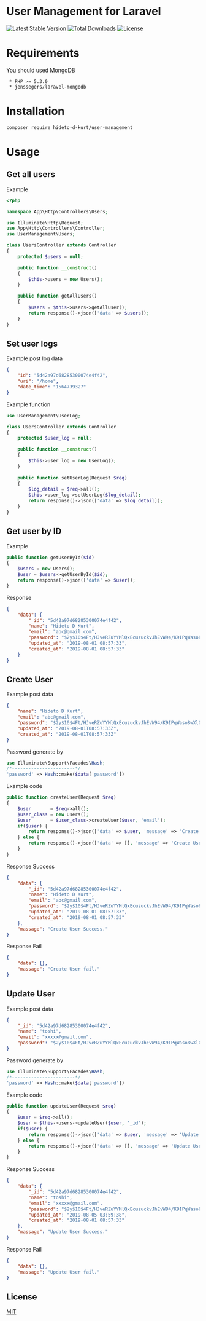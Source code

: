 # User Management for Laravel
[![Latest Stable Version](https://poser.pugx.org/hideto-d-kurt/user-management/v/stable)](https://packagist.org/packages/hideto-d-kurt/user-management)
[![Total Downloads](https://poser.pugx.org/hideto-d-kurt/user-management/downloads)](https://packagist.org/packages/hideto-d-kurt/user-management)
[![License](https://poser.pugx.org/hideto-d-kurt/user-management/license)](https://packagist.org/packages/hideto-d-kurt/user-management)

# Requirements
You should used MongoDB
```
 * PHP >= 5.3.0
 * jenssegers/laravel-mongodb
```

# Installation
```shell
composer require hideto-d-kurt/user-management
```

# Usage
## Get all users
Example
```php
<?php

namespace App\Http\Controllers\Users;

use Illuminate\Http\Request;
use App\Http\Controllers\Controller;
use UserManagement\Users;

class UsersController extends Controller
{
    protected $users = null;

    public function __construct()
    {
        $this->users = new Users();
    }

    public function getAllUsers()
    {
        $users = $this->users->getAllUser();
        return response()->json(['data' => $users]);
    }
}

```

## Set user logs
Example post log data
```json
{
    "id": "5d42a97d68285300074e4f42",
    "uri": "/home",
    "date_time": "1564739327"
}
```
Example function
```php
use UserManagement\UserLog;

class UsersController extends Controller
{
    protected $user_log = null;

    public function __construct()
    {
        $this->user_log = new UserLog();
    }
    
    public function setUserLog(Request $req)
    {
        $log_detail = $req->all();
        $this->user_log->setUserLog($log_detail);
        return response()->json(['data' => $log_detail]);
    }
}
```

## Get user by ID
Example
```php
public function getUserById($id)
{
    $users = new Users();
    $user = $users->getUserById($id);
    return response()->json(['data' => $user]);
}
```

Response
```json
{
    "data": {
        "_id": "5d42a97d68285300074e4f42",
        "name": "Hideto D Kurt",
        "email": "abc@gmail.com",
        "password": "$2y$10$4Ft/HJveRZuYYMlQxEcuzuckvJhEvW94/K9IPqWaso8wXl0POCKHG",
        "updated_at": "2019-08-01 08:57:33",
        "created_at": "2019-08-01 08:57:33"
    }
}
```

## Create User
Example post data
```json
{
    "name": "Hideto D Kurt",
    "email": "abc@gmail.com",
    "password": "$2y$10$4Ft/HJveRZuYYMlQxEcuzuckvJhEvW94/K9IPqWaso8wXl0POCKHG",
    "updated_at": "2019-08-01T08:57:33Z",
    "created_at": "2019-08-01T08:57:33Z"
}
```
Password generate by 
```php
use Illuminate\Support\Facades\Hash;
/*-----------------------*/
'password' => Hash::make($data['password'])
```

Example code
```php
public function createUser(Request $req)
{
    $user       = $req->all();
    $user_class = new Users();
    $user       = $user_class->createUser($user, 'email');
    if($user) {
        return response()->json(['data' => $user, 'message' => 'Create User Success.']);
    } else {
        return response()->json(['data' => [], 'message' => 'Create User fail.']);
    }
}
```

Response Success
```json
{
    "data": {
        "_id": "5d42a97d68285300074e4f42",
        "name": "Hideto D Kurt",
        "email": "abc@gmail.com",
        "password": "$2y$10$4Ft/HJveRZuYYMlQxEcuzuckvJhEvW94/K9IPqWaso8wXl0POCKHG",
        "updated_at": "2019-08-01 08:57:33",
        "created_at": "2019-08-01 08:57:33"
    },
    "massage": "Create User Success."
}
```

Response Fail
```json
{
    "data": {},
    "massage": "Create User fail."
}
```

## Update User
Example post data
```json
{
    "_id": "5d42a97d68285300074e4f42",
    "name": "toshi",
    "email": "xxxxx@gmail.com",
    "password": "$2y$10$4Ft/HJveRZuYYMlQxEcuzuckvJhEvW94/K9IPqWaso8wXl0POCKHG"
}
```
Password generate by 
```php
use Illuminate\Support\Facades\Hash;
/*-----------------------*/
'password' => Hash::make($data['password'])
```

Example code
```php
public function updateUser(Request $req)
{
    $user = $req->all();
    $user = $this->users->updateUser($user, '_id');
    if($user) {
        return response()->json(['data' => $user, 'message' => 'Update User Success']);
    } else {
        return response()->json(['data' => [], 'message' => 'Update User fail.']);
    }
}
```

Response Success
```json
{
    "data": {
        "_id": "5d42a97d68285300074e4f42",
        "name": "toshi",
        "email": "xxxxx@gmail.com",
        "password": "$2y$10$4Ft/HJveRZuYYMlQxEcuzuckvJhEvW94/K9IPqWaso8wXl0POCKHG",
        "updated_at": "2019-08-05 03:59:38",
        "created_at": "2019-08-01 08:57:33"
    },
    "massage": "Update User Success."
}
```

Response Fail
```json
{
    "data": {},
    "massage": "Update User fail."
}
```

## License
[MIT](https://choosealicense.com/licenses/mit/)